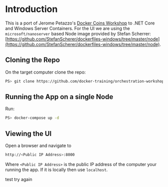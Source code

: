 # Introduction
This is a port of Jerome Petazzo's [Docker Coins Workshop](https://github.com/docker-training/orchestration-workshop) to .NET Core and Windows Server Containers. For the UI we are using the `microsoft/nanoserver` based Node image provided by Stefan Scherrer: [https://github.com/StefanScherer/dockerfiles-windows/tree/master/node](https://github.com/StefanScherer/dockerfiles-windows/tree/master/node).

## Cloning the Repo
On the target computer clone the repo:

```bash
PS> git clone https://github.com/docker-training/orchestration-workshop-net.git
```

## Running the App on a single Node
Run:

```bash
PS> docker-compose up -d
```

## Viewing the UI
Open a browser and navigate to

```bash
http://<Public IP Address>:8000
```

Where `<Public IP Address>` is the public IP address of the computer your running the app. If it is locally then use `localhost`.

test
try again